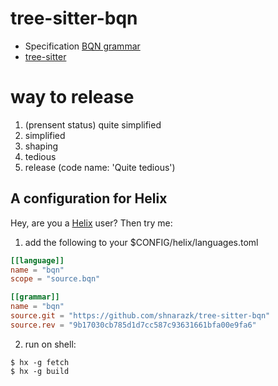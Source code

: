 # tree-sitter-bqn

- Specification [BQN grammar](https://mlochbaum.github.io/BQN/spec/grammar.html)
- [tree-sitter](https://tree-sitter.github.io/tree-sitter/creating-parsers)

# way to release

1. (prensent status) quite simplified
2. simplified
3. shaping
4. tedious
5. release (code name: 'Quite tedious')

## A configuration for Helix
Hey, are you a [Helix](https://helix-editor.com/) user? Then try me:

1. add the following to your $CONFIG/helix/languages.toml

```toml
[[language]]
name = "bqn"
scope = "source.bqn"

[[grammar]]
name = "bqn"
source.git = "https://github.com/shnarazk/tree-sitter-bqn"
source.rev = "9b17030cb785d1d7cc587c93631661bfa00e9fa6"
```

2. run on shell:

```
$ hx -g fetch
$ hx -g build
```